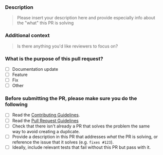 ### Description

> Please insert your description here and provide especially info about the "what" this PR is solving

### Additional context

> Is there anything you'd like reviewers to focus on?

### What is the purpose of this pull request?

- [ ] Documentation update
- [ ] Feature
- [ ] Fix
- [ ] Other

### Before submitting the PR, please make sure you do the following

- [ ] Read the [Contributing Guidelines](https://github.com/futurice/ice-style/blob/trunk/CONTRIBUTING.md).
- [ ] Read the [Pull Request Guidelines](https://github.com/futurice/ice-style/blob/trunk/CONTRIBUTING.md#pull-request-guidelines)
- [ ] Check that there isn't already a PR that solves the problem the same way to avoid creating a duplicate.
- [ ] Provide a description in this PR that addresses _what_ the PR is solving, or reference the issue that it solves (e.g. `fixes #123`).
- [ ] Ideally, include relevant tests that fail without this PR but pass with it.